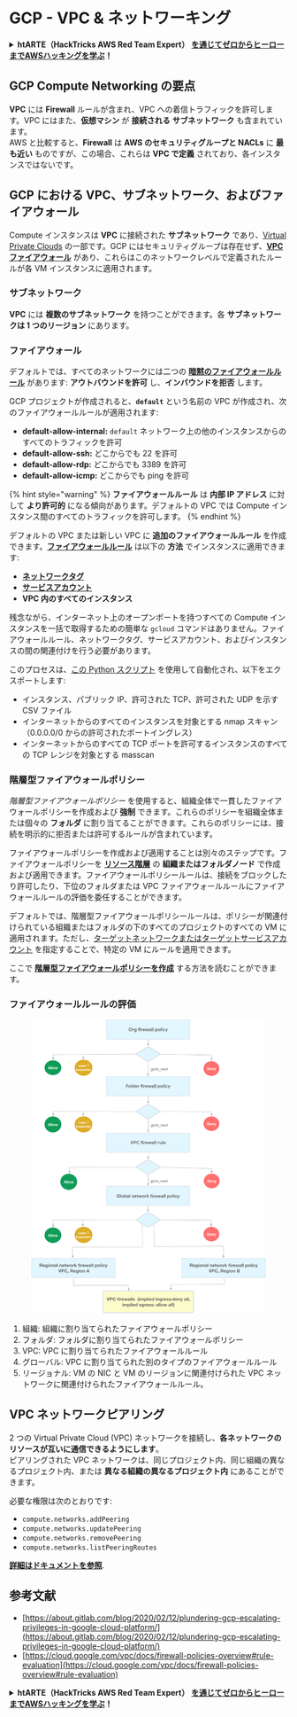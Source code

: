 # GCP - VPC & ネットワーキング

<details>

<summary><strong>htARTE（HackTricks AWS Red Team Expert）</strong> <a href="https://training.hacktricks.xyz/courses/arte"><strong>を通じてゼロからヒーローまでAWSハッキングを学ぶ</strong></a><strong>！</strong></summary>

HackTricks をサポートする他の方法:

* **HackTricks で企業を宣伝**したい場合や **HackTricks をPDFでダウンロード**したい場合は [**SUBSCRIPTION PLANS**](https://github.com/sponsors/carlospolop) をチェック！
* [**公式PEASS＆HackTricksグッズ**](https://peass.creator-spring.com)を入手
* [**The PEASS Family**](https://opensea.io/collection/the-peass-family)を発見し、独占的な [**NFTs**](https://opensea.io/collection/the-peass-family)のコレクションを見る
* **Discordグループ**に **参加** 💬(https://discord.gg/hRep4RUj7f) または [**telegramグループ**](https://t.me/peass) に参加するか、**Twitter** 🐦で **フォロー**する [**@hacktricks\_live**](https://twitter.com/hacktricks\_live)**.**
* **HackTricks** と [**HackTricks Cloud**](https://github.com/carlospolop/hacktricks-cloud) のGitHubリポジトリに **PRを提出**して、あなたのハッキングテクニックを共有する。

</details>

## **GCP Compute Networking の要点**

**VPC** には **Firewall** ルールが含まれ、VPC への着信トラフィックを許可します。VPC にはまた、**仮想マシン** が **接続される** **サブネットワーク** も含まれています。\
AWS と比較すると、**Firewall** は **AWS のセキュリティグループと NACLs** に **最も近い** ものですが、この場合、これらは **VPC で定義** されており、各インスタンスではないです。

## **GCP における VPC、サブネットワーク、およびファイアウォール**

Compute インスタンスは **VPC** に接続された **サブネットワーク** であり、[Virtual Private Clouds](https://cloud.google.com/vpc/docs/vpc) の一部です。GCP にはセキュリティグループは存在せず、[**VPC ファイアウォール**](https://cloud.google.com/vpc/docs/firewalls) があり、これらはこのネットワークレベルで定義されたルールが各 VM インスタンスに適用されます。

### サブネットワーク

**VPC** には **複数のサブネットワーク** を持つことができます。各 **サブネットワークは 1 つのリージョン** にあります。

### ファイアウォール

デフォルトでは、すべてのネットワークには二つの [**暗黙のファイアウォールルール**](https://cloud.google.com/vpc/docs/firewalls#default\_firewall\_rules) があります: **アウトバウンドを許可** し、**インバウンドを拒否** します。

GCP プロジェクトが作成されると、**`default`** という名前の VPC が作成され、次のファイアウォールルールが適用されます:

* **default-allow-internal:** `default` ネットワーク上の他のインスタンスからのすべてのトラフィックを許可
* **default-allow-ssh:** どこからでも 22 を許可
* **default-allow-rdp:** どこからでも 3389 を許可
* **default-allow-icmp:** どこからでも ping を許可

{% hint style="warning" %}
**ファイアウォールルール** は **内部 IP アドレス** に対して **より許可的** になる傾向があります。デフォルトの VPC では Compute インスタンス間のすべてのトラフィックを許可します。
{% endhint %}

デフォルトの VPC または新しい VPC に **追加のファイアウォールルール** を作成できます。[**ファイアウォールルール**](https://cloud.google.com/vpc/docs/firewalls) は以下の **方法** でインスタンスに適用できます:

* [**ネットワークタグ**](https://cloud.google.com/vpc/docs/add-remove-network-tags)
* [**サービスアカウント**](https://cloud.google.com/vpc/docs/firewalls#serviceaccounts)
* **VPC 内のすべてのインスタンス**

残念ながら、インターネット上のオープンポートを持つすべての Compute インスタンスを一括で取得するための簡単な `gcloud` コマンドはありません。ファイアウォールルール、ネットワークタグ、サービスアカウント、およびインスタンスの間の関連付けを行う必要があります。

このプロセスは、[この Python スクリプト](https://gitlab.com/gitlab-com/gl-security/gl-redteam/gcp\_firewall\_enum) を使用して自動化され、以下をエクスポートします:

* インスタンス、パブリック IP、許可された TCP、許可された UDP を示す CSV ファイル
* インターネットからのすべてのインスタンスを対象とする nmap スキャン（0.0.0.0/0 からの許可されたポートイングレス）
* インターネットからのすべての TCP ポートを許可するインスタンスのすべての TCP レンジを対象とする masscan

### 階層型ファイアウォールポリシー <a href="#hierarchical-firewall-policies" id="hierarchical-firewall-policies"></a>

_階層型ファイアウォールポリシー_ を使用すると、組織全体で一貫したファイアウォールポリシーを作成および **強制** できます。これらのポリシーを組織全体または個々の **フォルダ** に割り当てることができます。これらのポリシーには、接続を明示的に拒否または許可するルールが含まれています。

ファイアウォールポリシーを作成および適用することは別々のステップです。ファイアウォールポリシーを [**リソース階層**](https://cloud.google.com/resource-manager/docs/cloud-platform-resource-hierarchy) の **組織またはフォルダノード** で作成および適用できます。ファイアウォールポリシールールは、接続をブロックしたり許可したり、下位のフォルダまたは VPC ファイアウォールルールにファイアウォールルールの評価を委任することができます。

デフォルトでは、階層型ファイアウォールポリシールールは、ポリシーが関連付けられている組織またはフォルダの下のすべてのプロジェクトのすべての VM に適用されます。ただし、[ターゲットネットワークまたはターゲットサービスアカウント](https://cloud.google.com/vpc/docs/firewall-policies#targets) を指定することで、特定の VM にルールを適用できます。

ここで [**階層型ファイアウォールポリシーを作成**](https://cloud.google.com/vpc/docs/using-firewall-policies#gcloud) する方法を読むことができます。

### ファイアウォールルールの評価

<figure><img src="../../../../.gitbook/assets/image (2) (1).png" alt=""><figcaption></figcaption></figure>

1. 組織: 組織に割り当てられたファイアウォールポリシー
2. フォルダ: フォルダに割り当てられたファイアウォールポリシー
3. VPC: VPC に割り当てられたファイアウォールルール
4. グローバル: VPC に割り当てられた別のタイプのファイアウォールルール
5. リージョナル: VM の NIC と VM のリージョンに関連付けられた VPC ネットワークに関連付けられたファイアウォールルール。

## VPC ネットワークピアリング

2 つの Virtual Private Cloud (VPC) ネットワークを接続し、**各ネットワークのリソースが互いに通信できるようにします**。\
ピアリングされた VPC ネットワークは、同じプロジェクト内、同じ組織の異なるプロジェクト内、または **異なる組織の異なるプロジェクト内** にあることができます。

必要な権限は次のとおりです:

* `compute.networks.addPeering`
* `compute.networks.updatePeering`
* `compute.networks.removePeering`
* `compute.networks.listPeeringRoutes`

[**詳細はドキュメントを参照**](https://cloud.google.com/vpc/docs/vpc-peering).

## 参考文献

* [https://about.gitlab.com/blog/2020/02/12/plundering-gcp-escalating-privileges-in-google-cloud-platform/](https://about.gitlab.com/blog/2020/02/12/plundering-gcp-escalating-privileges-in-google-cloud-platform/)
* [https://cloud.google.com/vpc/docs/firewall-policies-overview#rule-evaluation](https://cloud.google.com/vpc/docs/firewall-policies-overview#rule-evaluation)

<details>

<summary><strong>htARTE（HackTricks AWS Red Team Expert）</strong> <a href="https://training.hacktricks.xyz/courses/arte"><strong>を通じてゼロからヒーローまでAWSハッキングを学ぶ</strong></a><strong>！</strong></summary>

HackTricks をサポートする他の方法:

* **HackTricks で企業を宣伝**したい場合や **HackTricks をPDFでダウンロード**したい場合は [**SUBSCRIPTION PLANS**](https://github.com/sponsors/carlospolop) をチェック！
* [**公式PEASS＆HackTricksグッズ**](https://peass.creator-spring.com)を入手
* [**The PEASS Family**](https://opensea.io/collection/the-peass-family)を発見し、独占的な [**NFTs**](https://opensea.io/collection/the-peass-family)のコレクションを見る
* **Discordグループ**に **参加** 💬(https://discord.gg/hRep4RUj7f) または [**telegramグループ**](https://t.me/peass) に参加するか、**Twitter** 🐦で **フォロー**する [**@hacktricks\_live**](https://twitter.com/hacktricks\_live)**.**
* **HackTricks** と [**HackTricks Cloud**](https://github.com/carlospolop/hacktricks-cloud) のGitHubリポジトリに **PRを提出**して、あなたのハッキングテクニックを共有する。

</details>
